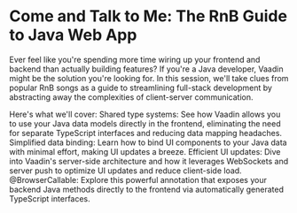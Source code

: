 # Come and Talk to Me: The RnB Guide to Java Web App


Ever feel like you're spending more time wiring up your frontend and backend than actually building features? If you're a Java developer, Vaadin might be the solution you're looking for. In this session, we'll take clues from popular RnB songs as a guide to streamlining full-stack development by abstracting away the complexities of client-server communication.

Here's what we'll cover: Shared type systems: See how Vaadin allows you to use your Java data models directly in the frontend, eliminating the need for separate TypeScript interfaces and reducing data mapping headaches. Simplified data binding: Learn how to bind UI components to your Java data with minimal effort, making UI updates a breeze. Efficient UI updates: Dive into Vaadin's server-side architecture and how it leverages WebSockets and server push to optimize UI updates and reduce client-side load. @BrowserCallable: Explore this powerful annotation that exposes your backend Java methods directly to the frontend via automatically generated TypeScript interfaces.
